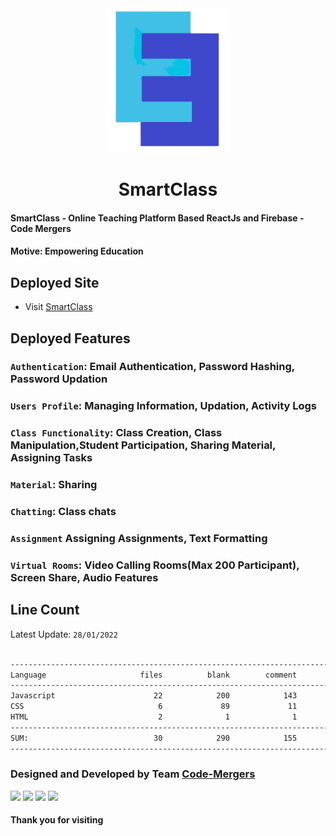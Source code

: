 <center>
<img src="./Images/icon.png" width="200"/>

# SmartClass

</center>

#### SmartClass - Online Teaching Platform Based ReactJs and Firebase - Code Mergers
#### __Motive:__ Empowering Education

## Deployed Site
- Visit [SmartClass](https://smartclass.netlify.app/)

## Deployed Features
### `Authentication`: Email Authentication, Password Hashing, Password Updation
<!-- ![](./Images/auth.png) -->

### `Users Profile`: Managing Information, Updation, Activity Logs
<!-- ![](./Images/user1.png) -->
<!-- ![](./Images/user.png) -->

### `Class Functionality`: Class Creation, Class Manipulation,Student Participation, Sharing Material, Assigning Tasks
<!-- ![](./Images/class1.png) -->
<!-- ![](./Images/class2.png) -->
<!-- ![](./Images/class3.png) -->

### `Material`: Sharing
<!-- ![](./Images/share.png) -->
<!-- ![](./Images/shared.png) -->

### `Chatting`: Class chats
<!-- ![](./Images/chat.png) -->

### `Assignment` Assigning Assignments, Text Formatting
<!-- ![](./Images/assign.png) -->

### `Virtual Rooms`: Video Calling Rooms(Max 200 Participant), Screen Share, Audio Features
<!-- ![](./Images/daily.png) -->


## Line Count
Latest Update: `28/01/2022`

```sh

-------------------------------------------------------------------------------
Language                     files          blank        comment           code
-------------------------------------------------------------------------------
Javascript                      22            200            143           1550
CSS                              6             89             11            709
HTML                             2              1              1            264
-------------------------------------------------------------------------------
SUM:                            30            290            155           2523
-------------------------------------------------------------------------------

```

### Designed and Developed by Team [Code-Mergers](https://code-mergers-org.netlify.app/)


[![](https://github.com/Sayan3990.png?size=50)](https://github.com/Sayan3990)
[![](https://github.com/Abhiraj3112000.png?size=50)](https://github.com/Abhiraj3112000)
[![](https://github.com/usagi24.png?size=50)](https://github.com/usagi24)
[![](https://github.com/Yash15-maker.png?size=50)](https://github.com/Yash15-maker)



#### Thank you for visiting
